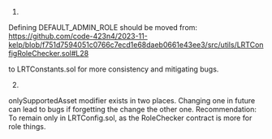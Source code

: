 1.
Defining DEFAULT_ADMIN_ROLE should be moved from:
https://github.com/code-423n4/2023-11-kelp/blob/f751d7594051c0766c7ecd1e68daeb0661e43ee3/src/utils/LRTConfigRoleChecker.sol#L28

to LRTConstants.sol for more consistency and mitigating bugs.

2.
onlySupportedAsset modifier exists in two places.
Changing one in future can lead to bugs if forgetting the change the other one.
Recommendation: To remain only in LRTConfig.sol, as the RoleChecker contract is more for role things.